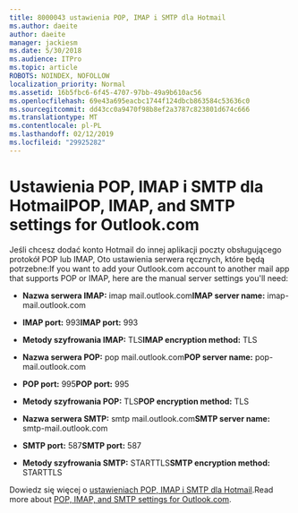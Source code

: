 ```yaml
---
title: 8000043 ustawienia POP, IMAP i SMTP dla Hotmail
ms.author: daeite
author: daeite
manager: jackiesm
ms.date: 5/30/2018
ms.audience: ITPro
ms.topic: article
ROBOTS: NOINDEX, NOFOLLOW
localization_priority: Normal
ms.assetid: 16b5fbc6-6f45-4707-97bb-49a9b610ac56
ms.openlocfilehash: 69e43a695eacbc1744f124dbcb863584c53636c0
ms.sourcegitcommit: dd43cc0a9470f98b8ef2a3787c823801d674c666
ms.translationtype: MT
ms.contentlocale: pl-PL
ms.lasthandoff: 02/12/2019
ms.locfileid: "29925282"
---
```

# <a name="pop-imap-and-smtp-settings-for-outlookcom"></a><span data-ttu-id="9a29f-102">Ustawienia POP, IMAP i SMTP dla Hotmail</span><span class="sxs-lookup"><span data-stu-id="9a29f-102">POP, IMAP, and SMTP settings for Outlook.com</span></span>

<span data-ttu-id="9a29f-103">Jeśli chcesz dodać konto Hotmail do innej aplikacji poczty obsługującego protokół POP lub IMAP, Oto ustawienia serwera ręcznych, które będą potrzebne:</span><span class="sxs-lookup"><span data-stu-id="9a29f-103">If you want to add your Outlook.com account to another mail app that supports POP or IMAP, here are the manual server settings you'll need:</span></span>
  
- <span data-ttu-id="9a29f-104">**Nazwa serwera IMAP:** imap mail.outlook.com</span><span class="sxs-lookup"><span data-stu-id="9a29f-104">**IMAP server name:** imap-mail.outlook.com</span></span> 
    
- <span data-ttu-id="9a29f-105">**IMAP port:** 993</span><span class="sxs-lookup"><span data-stu-id="9a29f-105">**IMAP port:** 993</span></span> 
    
- <span data-ttu-id="9a29f-106">**Metody szyfrowania IMAP:** TLS</span><span class="sxs-lookup"><span data-stu-id="9a29f-106">**IMAP encryption method:** TLS</span></span> 
    
- <span data-ttu-id="9a29f-107">**Nazwa serwera POP:** pop mail.outlook.com</span><span class="sxs-lookup"><span data-stu-id="9a29f-107">**POP server name:** pop-mail.outlook.com</span></span> 
    
- <span data-ttu-id="9a29f-108">**POP port:** 995</span><span class="sxs-lookup"><span data-stu-id="9a29f-108">**POP port:** 995</span></span> 
    
- <span data-ttu-id="9a29f-109">**Metody szyfrowania POP:** TLS</span><span class="sxs-lookup"><span data-stu-id="9a29f-109">**POP encryption method:** TLS</span></span> 
    
- <span data-ttu-id="9a29f-110">**Nazwa serwera SMTP:** smtp mail.outlook.com</span><span class="sxs-lookup"><span data-stu-id="9a29f-110">**SMTP server name:** smtp-mail.outlook.com</span></span> 
    
- <span data-ttu-id="9a29f-111">**SMTP port:** 587</span><span class="sxs-lookup"><span data-stu-id="9a29f-111">**SMTP port:** 587</span></span> 
    
- <span data-ttu-id="9a29f-112">**Metody szyfrowania SMTP:** STARTTLS</span><span class="sxs-lookup"><span data-stu-id="9a29f-112">**SMTP encryption method:** STARTTLS</span></span> 
    
<span data-ttu-id="9a29f-113">Dowiedz się więcej o [ustawieniach POP, IMAP i SMTP dla Hotmail](https://go.microsoft.com/fwlink/p/?linkid=2001402&amp;clcid=0x409).</span><span class="sxs-lookup"><span data-stu-id="9a29f-113">Read more about [POP, IMAP, and SMTP settings for Outlook.com](https://go.microsoft.com/fwlink/p/?linkid=2001402&amp;clcid=0x409).</span></span>
  

